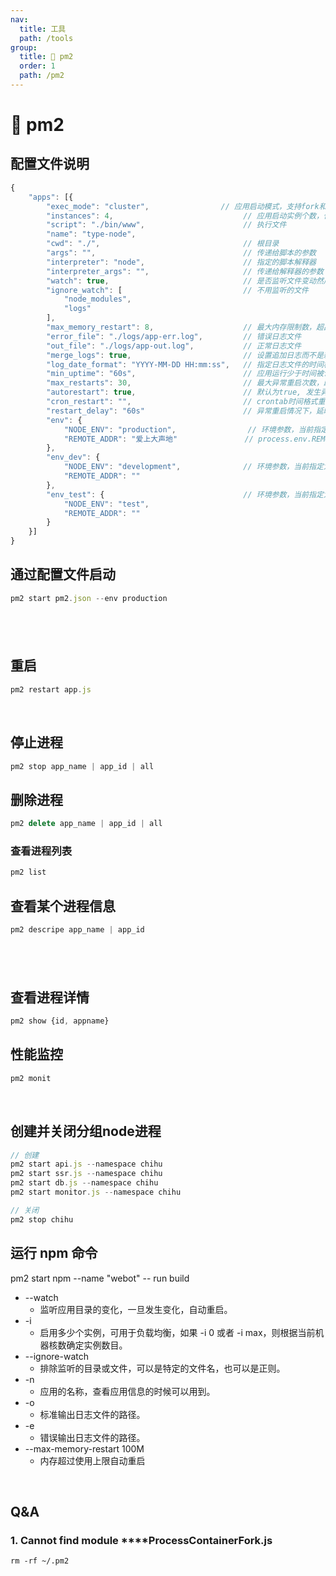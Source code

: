 ```yaml
---
nav:
  title: 工具
  path: /tools
group:
  title: 💊 pm2
  order: 1
  path: /pm2
---
```


# 💊 pm2

## 配置文件说明
```javascript
{
    "apps": [{
        "exec_mode": "cluster",                // 应用启动模式，支持fork和cluster模式
        "instances": 4,                             // 应用启动实例个数，仅在cluster模式有效 默认为fork；或者 max
        "script": "./bin/www",                      // 执行文件
        "name": "type-node",
        "cwd": "./",                                // 根目录
        "args": "",                                 // 传递给脚本的参数
        "interpreter": "node",                      // 指定的脚本解释器
        "interpreter_args": "",                     // 传递给解释器的参数
        "watch": true,                              // 是否监听文件变动然后重启
        "ignore_watch": [                           // 不用监听的文件
            "node_modules",
            "logs"
        ],
        "max_memory_restart": 8,                    // 最大内存限制数，超出自动重启
        "error_file": "./logs/app-err.log",         // 错误日志文件
        "out_file": "./logs/app-out.log",           // 正常日志文件
        "merge_logs": true,                         // 设置追加日志而不是新建日志
        "log_date_format": "YYYY-MM-DD HH:mm:ss",   // 指定日志文件的时间格式
        "min_uptime": "60s",                        // 应用运行少于时间被认为是异常启动
        "max_restarts": 30,                         // 最大异常重启次数，即小于min_uptime运行时间重启次数；
        "autorestart": true,                        // 默认为true, 发生异常的情况下自动重启
        "cron_restart": "",                         // crontab时间格式重启应用，目前只支持cluster模式;
        "restart_delay": "60s"                      // 异常重启情况下，延时重启时间
        "env": {
            "NODE_ENV": "production",                // 环境参数，当前指定为生产环境 process.env.NODE_ENV
            "REMOTE_ADDR": "爱上大声地"               // process.env.REMOTE_ADDR
        },
        "env_dev": {
            "NODE_ENV": "development",              // 环境参数，当前指定为开发环境 pm2 start app.js --env_dev
            "REMOTE_ADDR": ""
        },
        "env_test": {                               // 环境参数，当前指定为测试环境 pm2 start app.js --env_test
            "NODE_ENV": "test",
            "REMOTE_ADDR": ""
        }
    }]
}
```


## 通过配置文件启动
```javascript
pm2 start pm2.json --env production
```
## ​

## 重启
```javascript
pm2 restart app.js
```
​

## 停止进程
```javascript
pm2 stop app_name | app_id | all
```
## 删除进程
```javascript
pm2 delete app_name | app_id | all
```
### 
### 查看进程列表
```javascript
pm2 list
```


## 查看某个进程信息
```javascript
pm2 descripe app_name | app_id
```
## ​

## 查看进程详情
```javascript
pm2 show {id, appname}
```


## 性能监控
```javascript
pm2 monit
```
​

## 创建并关闭分组node进程
```javascript
// 创建
pm2 start api.js --namespace chihu
pm2 start ssr.js --namespace chihu
pm2 start db.js --namespace chihu
pm2 start monitor.js --namespace chihu

// 关闭
pm2 stop chihu
```


## 运行 npm 命令
pm2 start npm --name "webot" -- run build

- --watch
   - 监听应用目录的变化，一旦发生变化，自动重启。
- -i
   - 启用多少个实例，可用于负载均衡，如果 -i 0 或者 -i max，则根据当前机器核数确定实例数目。
- --ignore-watch
   - 排除监听的目录或文件，可以是特定的文件名，也可以是正则。
- -n
   - 应用的名称，查看应用信息的时候可以用到。
- -o
   - 标准输出日志文件的路径。
- -e
   - 错误输出日志文件的路径。
- --max-memory-restart 100M
   - 内存超过使用上限自动重启

​

## Q&A
### 1. Cannot find module ****ProcessContainerFork.js


```
rm -rf ~/.pm2
```


